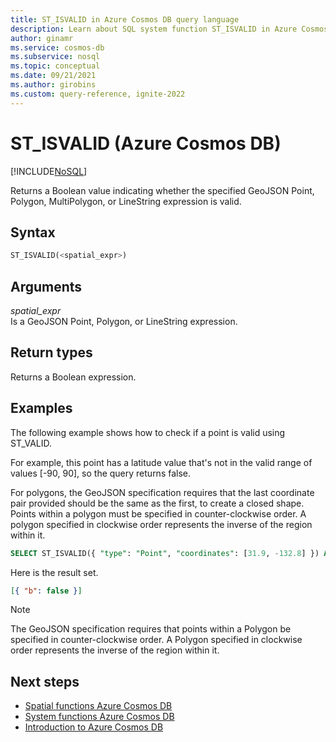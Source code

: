 ```yaml
---
title: ST_ISVALID in Azure Cosmos DB query language
description: Learn about SQL system function ST_ISVALID in Azure Cosmos DB.
author: ginamr
ms.service: cosmos-db
ms.subservice: nosql
ms.topic: conceptual
ms.date: 09/21/2021
ms.author: girobins
ms.custom: query-reference, ignite-2022
---
```

# ST_ISVALID (Azure Cosmos DB)
[!INCLUDE[NoSQL](../../includes/appliesto-nosql.md)]

 Returns a Boolean value indicating whether the specified GeoJSON Point, Polygon, MultiPolygon, or LineString expression is valid.  
  
## Syntax
  
```sql
ST_ISVALID(<spatial_expr>)  
```  
  
## Arguments
  
*spatial_expr*  
   Is a GeoJSON Point, Polygon, or LineString expression.  
  
## Return types
  
  Returns a Boolean expression.  
  
## Examples
  
  The following example shows how to check if a point is valid using ST_VALID.  
  
  For example, this point has a latitude value that's not in the valid range of values [-90, 90], so the query returns false.  
  
  For polygons, the GeoJSON specification requires that the last coordinate pair provided should be the same as the first, to create a closed shape. Points within a polygon must be specified in counter-clockwise order. A polygon specified in clockwise order represents the inverse of the region within it.  
  
```sql
SELECT ST_ISVALID({ "type": "Point", "coordinates": [31.9, -132.8] }) AS b 
```  
  
 Here is the result set.  
  
```json
[{ "b": false }]  
```  
> [!NOTE]
> The GeoJSON specification requires that points within a Polygon be specified in counter-clockwise order. A Polygon specified in clockwise order represents the inverse of the region within it.

## Next steps

- [Spatial functions Azure Cosmos DB](system-functions.yml)
- [System functions Azure Cosmos DB](system-functions.yml)
- [Introduction to Azure Cosmos DB](../../introduction.md)
